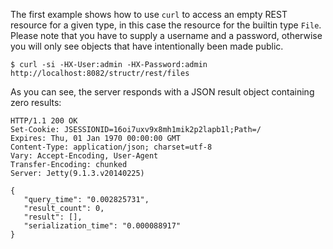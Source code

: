 The first example shows how to use `curl` to access an empty REST resource for a given type, in this case the resource for the builtin type `File`. Please note that you have to supply a username and a password, otherwise you will only see objects that have intentionally been made public.

    $ curl -si -HX-User:admin -HX-Password:admin http://localhost:8082/structr/rest/files

As you can see, the server responds with a JSON result object containing zero results:

    HTTP/1.1 200 OK
    Set-Cookie: JSESSIONID=16oi7uxv9x8mh1mik2p2lapb1l;Path=/
    Expires: Thu, 01 Jan 1970 00:00:00 GMT
    Content-Type: application/json; charset=utf-8
    Vary: Accept-Encoding, User-Agent
    Transfer-Encoding: chunked
    Server: Jetty(9.1.3.v20140225)
    
    {
       "query_time": "0.002825731",
       "result_count": 0,
       "result": [],
       "serialization_time": "0.000088917"
    }
